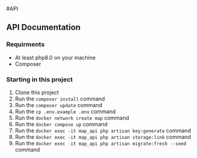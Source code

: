 
#API

## API Documentation

### Requirments
-   At least php8.0 on your machine
-   Composer

<!-- FERRAMENTAS QUE É USADO PEST, AUDITLOG,  -->

### Starting in this project

1. Clone this project
2. Run the `composer install` command
3. Run the `composer update` command
4. Run the `cp .env.example .env` command
5. Run the `docker network create map` command
6. Run the `docker compose up` command
7. Run the `docker exec -it map_api php artisan key:generate` command
8. Run the `docker exec -it map_api php artisan storage:link` command
8. Run the `docker exec -it map_api php artisan migrate:fresh --seed` command



